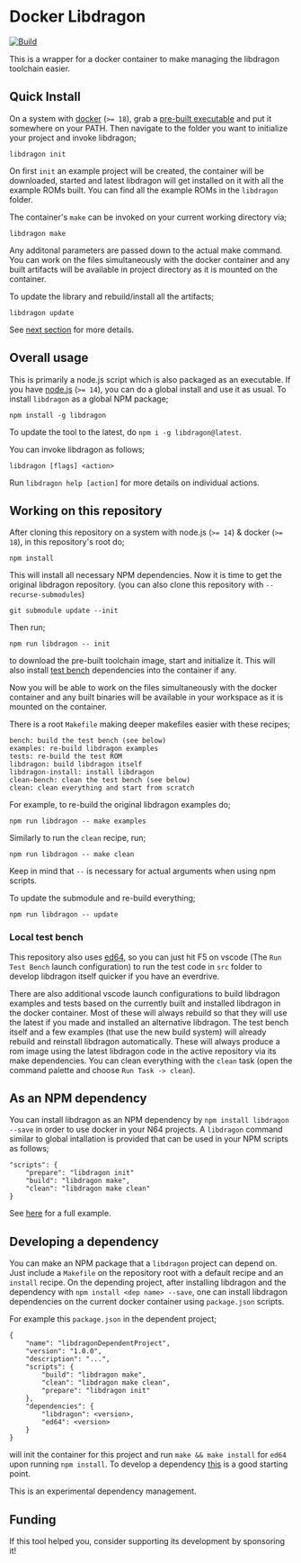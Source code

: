 # Docker Libdragon

[![Build](https://github.com/anacierdem/libdragon-docker/actions/workflows/ci.yml/badge.svg?branch=master)](https://github.com/anacierdem/libdragon-docker/actions/workflows/ci.yml)

This is a wrapper for a docker container to make managing the libdragon toolchain easier.

## Quick Install

On a system with [docker](https://www.docker.com/products/docker-desktop) (`>= 18`), grab a [pre-built executable](https://github.com/anacierdem/libdragon-docker/releases/latest) and put it somewhere on your PATH. Then navigate to the folder you want to initialize your project and invoke libdragon;

    libdragon init

On first `init` an example project will be created, the container will be downloaded, started and latest libdragon will get installed on it with all the example ROMs built. You can find all the example ROMs in the `libdragon` folder.

The container's `make` can be invoked on your current working directory via;

    libdragon make

Any additonal parameters are passed down to the actual make command. You can work on the files simultaneously with the docker container and any built artifacts will be available in project directory as it is mounted on the container.

To update the library and rebuild/install all the artifacts;

    libdragon update

See [next section](#overall-usage) for more details.

## Overall usage

This is primarily a node.js script which is also packaged as an executable. If you have [node.js](https://nodejs.org/en/download/) (`>= 14`), you can do a global install and use it as usual. To install `libdragon` as a global NPM package;

    npm install -g libdragon

To update the tool to the latest, do `npm i -g libdragon@latest`.

You can invoke libdragon as follows;

    libdragon [flags] <action>

Run `libdragon help [action]` for more details on individual actions.

## Working on this repository

After cloning this repository on a system with node.js (`>= 14`) & docker (`>= 18`), in this repository's root do;

    npm install

This will install all necessary NPM dependencies. Now it is time to get the original libdragon repository. (you can also clone this repository with `--recurse-submodules`)

    git submodule update --init

Then run;

    npm run libdragon -- init

to download the pre-built toolchain image, start and initialize it. This will also install [test bench](#local-test-bench) dependencies into the container if any.

Now you will be able to work on the files simultaneously with the docker container and any built binaries will be available in your workspace as it is mounted on the container.

There is a root `Makefile` making deeper makefiles easier with these recipes;

    bench: build the test bench (see below)
    examples: re-build libdragon examples
    tests: re-build the test ROM
    libdragon: build libdragon itself
    libdragon-install: install libdragon
    clean-bench: clean the test bench (see below)
    clean: clean everything and start from scratch

For example, to re-build the original libdragon examples do;

    npm run libdragon -- make examples

Similarly to run the `clean` recipe, run;

    npm run libdragon -- make clean

Keep in mind that `--` is necessary for actual arguments when using npm scripts.

To update the submodule and re-build everything;

    npm run libdragon -- update

### Local test bench

This repository also uses [ed64](https://github.com/anacierdem/ed64), so you can just hit F5 on vscode (The `Run Test Bench` launch configuration) to run the test code in `src` folder to develop libdragon itself quicker if you have an everdrive.

There are also additional vscode launch configurations to build libdragon examples and tests based on the currently built and installed libdragon in the docker container. Most of these will always rebuild so that they will use the latest if you made and installed an alternative libdragon. The test bench itself and a few examples (that use the new build system) will already rebuild and reinstall libdragon automatically. These will always produce a rom image using the latest libdragon code in the active repository via its make dependencies. You can clean everything with the `clean` task (open the command palette and choose `Run Task -> clean`).

## As an NPM dependency

You can install libdragon as an NPM dependency by `npm install libdragon --save` in order to use docker in your N64 projects. A `libdragon` command similar to global intallation is provided that can be used in your NPM scripts as follows;

    "scripts": {
        "prepare": "libdragon init"
        "build": "libdragon make",
        "clean": "libdragon make clean"
    }

See [here](https://github.com/anacierdem/ed64-example) for a full example.

## Developing a dependency

You can make an NPM package that a `libdragon` project can depend on. Just include a `Makefile` on the repository root with a default recipe and an `install` recipe. On the depending project, after installing libdragon and the dependency with `npm install <dep name> --save`, one can install libdragon dependencies on the current docker container using `package.json` scripts.

For example this `package.json` in the dependent project;

    {
        "name": "libdragonDependentProject",
        "version": "1.0.0",
        "description": "...",
        "scripts": {
            "build": "libdragon make",
            "clean": "libdragon make clean",
            "prepare": "libdragon init"
        },
        "dependencies": {
            "libdragon": <version>,
            "ed64": <version>
        }
    }

will init the container for this project and run `make && make install` for `ed64` upon running `npm install`. To develop a dependency [this](https://github.com/anacierdem/libdragon-dependency) is a good starting point.

This is an experimental dependency management.

## Funding

If this tool helped you, consider supporting its development by sponsoring it!
